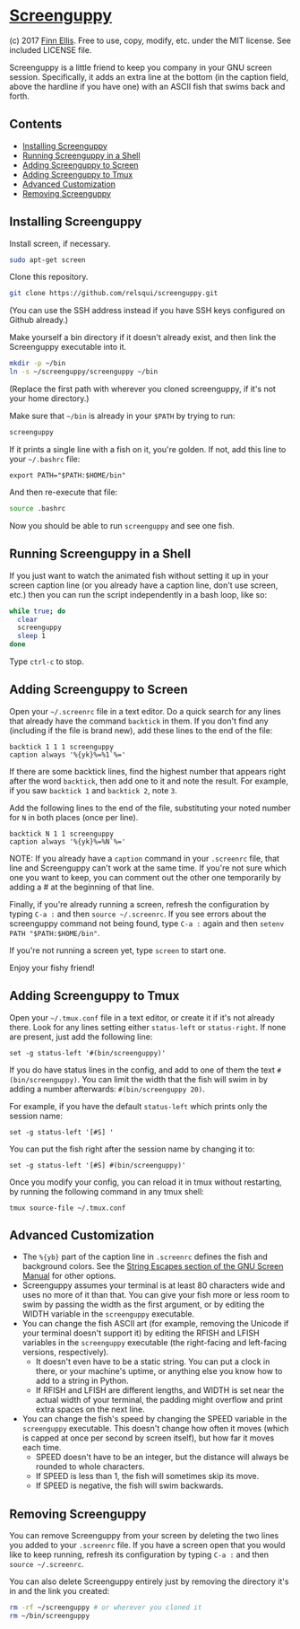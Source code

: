 # [Screenguppy](https://github.com/relsqui/screenguppy)

(c) 2017 [Finn Ellis](mailto:relsqui@chiliahedron.com). Free to use, copy,
modify, etc. under the MIT license. See included LICENSE file.

Screenguppy is a little friend to keep you company in your GNU screen session.
Specifically, it adds an extra line at the bottom (in the caption field, above
the hardline if you have one) with an ASCII fish that swims back and forth.


## Contents
* [Installing Screenguppy](#installing-screenguppy)
* [Running Screenguppy in a Shell](#running-screenguppy-in-a-shell)
* [Adding Screenguppy to Screen](#adding-screenguppy-to-screen)
* [Adding Screenguppy to Tmux](#adding-screenguppy-to-tmux)
* [Advanced Customization](#advanced-customization)
* [Removing Screenguppy](#removing-screenguppy)


## Installing Screenguppy

Install screen, if necessary.

```bash
sudo apt-get screen
```

Clone this repository.

```bash
git clone https://github.com/relsqui/screenguppy.git

```

(You can use the SSH address instead if you have SSH keys configured on Github already.)

Make yourself a bin directory if it doesn't already exist, and then link the
Screenguppy executable into it.

```bash
mkdir -p ~/bin
ln -s ~/screenguppy/screenguppy ~/bin
```

(Replace the first path with wherever you cloned screenguppy, if it's not
your home directory.)

Make sure that `~/bin` is already in your `$PATH` by trying to run:

```bash
screenguppy
```

If it prints a single line with a fish on it, you're golden. If not,
add this line to your `~/.bashrc` file:

```
export PATH="$PATH:$HOME/bin"
```

And then re-execute that file:

```bash
source .bashrc
```

Now you should be able to run `screenguppy` and see one fish.


## Running Screenguppy in a Shell

If you just want to watch the animated fish without setting it up in your
screen caption line (or you already have a caption line, don't use screen,
etc.) then you can run the script independently in a bash loop, like so:

```bash
while true; do
  clear
  screenguppy
  sleep 1
done
```

Type `ctrl-c` to stop.


## Adding Screenguppy to Screen

Open your `~/.screenrc` file in a text editor. Do a quick search for any
lines that already have the command `backtick` in them. If you don't find any
(including if the file is brand new), add these lines to the end of the file:

```
backtick 1 1 1 screenguppy
caption always '%{yk}%=%1`%='
```

If there are some backtick lines, find the highest number that appears right
after the word `backtick`, then add one to it and note the result. For example,
if you saw `backtick 1` and `backtick 2`, note `3`.

Add the following lines to the end of the file, substituting your noted number
for `N` in both places (once per line).


```
backtick N 1 1 screenguppy
caption always '%{yk}%=%N`%='
```

NOTE: If you already have a `caption` command in your `.screenrc` file,
that line and Screenguppy can't work at the same time. If you're not sure
which one you want to keep, you can comment out the other one temporarily
by adding a # at the beginning of that line.

Finally, if you're already running a screen, refresh the configuration
by typing `C-a :` and then `source ~/.screenrc`. If you see errors about
the screenguppy command not being found, type `C-a :` again and then
`setenv PATH "$PATH:$HOME/bin"`. 

If you're not running a screen yet, type `screen` to start one.

Enjoy your fishy friend!


## Adding Screenguppy to Tmux

Open your `~/.tmux.conf` file in a text editor, or create it if it's not
already there. Look for any lines setting either `status-left` or
`status-right`. If none are present, just add the following line:

```
set -g status-left '#(bin/screenguppy)'
```

If you do have status lines in the config, and add to one of them the text
`#(bin/screenguppy)`. You can limit the width that the fish will swim in
by adding a number afterwards: `#(bin/screenguppy 20)`.

For example, if you have the default `status-left` which prints only the
session name:

`set -g status-left '[#S] '`

You can put the fish right after the session name by changing it to:

`set -g status-left '[#S] #(bin/screenguppy)'`

Once you modify your config, you can reload it in tmux without restarting, by
running the following command in any tmux shell:

```
tmux source-file ~/.tmux.conf
```


## Advanced Customization

* The `%{yb}` part of the caption line in `.screenrc` defines the fish and
  background colors. See the
  [String Escapes section of the GNU Screen Manual](https://www.gnu.org/software/screen/manual/html_node/String-Escapes.html)
  for other options.
* Screenguppy assumes your terminal is at least 80 characters wide and uses no
  more of it than that. You can give your fish more or less room to swim by
  passing the width as the first argument, or by editing the WIDTH variable in
  the `screenguppy` executable.
* You can change the fish ASCII art (for example, removing the Unicode if your
  terminal doesn't support it) by editing the RFISH and LFISH variables in the
  `screenguppy` executable (the right-facing and left-facing versions,
  respectively).
  * It doesn't even have to be a static string. You can put a clock in there,
    or your machine's uptime, or anything else you know how to add to a string
    in Python.
  * If RFISH and LFISH are different lengths, and WIDTH is set near the actual
    width of your terminal, the padding might overflow and print extra spaces
    on the next line.
* You can change the fish's speed by changing the SPEED variable in the
  `screenguppy` executable. This doesn't change how often it moves (which is
  capped at once per second by screen itself), but how far it moves each time.
  * SPEED doesn't have to be an integer, but the distance will always be rounded
    to whole characters.
  * If SPEED is less than 1, the fish will sometimes skip its move.
  * If SPEED is negative, the fish will swim backwards.


## Removing Screenguppy

You can remove Screenguppy from your screen by deleting the two lines you added
to your `.screenrc` file. If you have a screen open that you would like to keep
running, refresh its configuration by typing `C-a :` and then
`source ~/.screenrc`.

You can also delete Screenguppy entirely just by removing the directory it's in
and the link you created:

```bash
rm -rf ~/screenguppy # or wherever you cloned it
rm ~/bin/screenguppy
```
